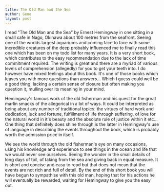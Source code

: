 ```yaml
---
title: The Old Man and the Sea
author: Gene
layout: post
---
```


I read "The Old Man and the Sea" by Ernest Hemingway in one sitting in a small cafe in Nago, Okinawa about 100 metres from the seafront. Seeing one of the worlds largest aquariums
and coming face to face with some incredible creatures of the deep probably influenced me to finally read this one which has been on my todo list
for many years. It is a very short book, which contributes to the easy recommendation due to the lack of time commitment required. The writing is great
and there are a myriad of various levels of comprehension (allegedly) for you to get your teeth into. I do however have mixed feelings about this book.
It's one of those books which leaves you with more questions than answers... Which I guess could well be a good thing, lacking a certain sense of closure but often making you question it, mulling over its meaning in your mind.

Hemingway's famous work of the old fisherman and his quest for the great marlin smacks of the allegorical in a lot of ways.
It could be interpreted as being about any number of traditional topics: the virtues of hard work and dedication, luck and fortune, fulfillment of life through suffering, of love for the natural world in it's beauty and the absolute rule of justice within it etc...
One thing that definitely does shine through is the latter in Hemingway's use of language in describing the events throughout the book,
which is probably worth the admission price in itself.

We see the world through the old fisherman's eye on many occasions, using his knowledge and experience to see things in the ocean and life that we would
never see ourselves. Seeing the wonder in the small details of long days of toil, of taking from the sea and giving back in equal measure. It is short and concise and easy to read but that does not mean that the events are not rich and full of detail. By the end of this short book you will have begun to sympathise with this
old man, hoping that for his actions he will eventually be rewarded, waiting for Hemingway to give you the easy out.
